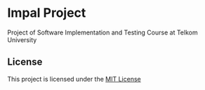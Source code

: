 # Impal Project

Project of Software Implementation and Testing Course at Telkom University

## License

This project is licensed under the [MIT License](LICENSE)